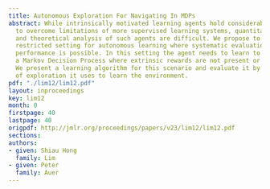 ```yaml
---
title: Autonomous Exploration For Navigating In MDPs
abstract: While intrinsically motivated learning agents hold considerable promise
  to overcome limitations of more supervised learning systems, quantitative evaluation
  and theoretical analysis of such agents are difficult. We propose to consider a
  restricted setting for autonomous learning where systematic evaluation of learning
  performance is possible. In this setting the agent needs to learn to navigate in
  a Markov Decision Process where extrinsic rewards are not present or are ignored.
  We present a learning algorithm for this scenario and evaluate it by the amount
  of exploration it uses to learn the environment.
pdf: "./lim12/lim12.pdf"
layout: inproceedings
key: lim12
month: 0
firstpage: 40
lastpage: 40
origpdf: http://jmlr.org/proceedings/papers/v23/lim12/lim12.pdf
sections: 
authors:
- given: Shiau Hong
  family: Lim
- given: Peter
  family: Auer
---
```

